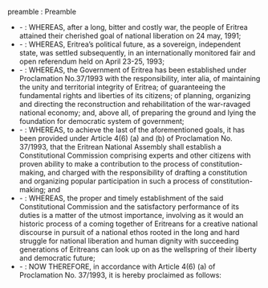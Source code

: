 preamble : Preamble

<ul>
			<li> - : WHEREAS, after a long, bitter and costly war, the people of Eritrea attained their cherished goal of national liberation on 24 may, 1991; <ul>
			</ul></li>			<li> - : WHEREAS, Eritrea’s political future, as a sovereign, independent state, was settled subsequently, in an internationally monitored fair and open referendum held on April 23-25, 1993;<ul>
			</ul></li>			<li> - : WHEREAS, the Government of Eritrea has been established under Proclamation No.37&#x2F;1993 with the responsibility, inter alia, of maintaining the unity and territorial integrity of Eritrea; of guaranteeing the fundamental rights and liberties of its citizens; of planning, organizing and directing the reconstruction and rehabilitation of the war-ravaged national economy; and, above all, of preparing the ground and lying the foundation for democratic system of government;<ul>
			</ul></li>			<li> - : WHEREAS, to achieve the last of the aforementioned goals, it has been provided under Article 4(6) (a) and (b) of Proclamation No. 37&#x2F;1993, that the Eritrean National Assembly shall establish a Constitutional Commission comprising experts and other citizens with proven ability to make a contribution to the process of constitution-making, and charged with the responsibility of drafting a constitution and organizing popular participation in such a process of constitution-making; and<ul>
			</ul></li>			<li> - : WHEREAS, the proper and timely establishment of the said Constitutional Commission and the satisfactory performance of its duties is a matter of the utmost importance, involving as it would an historic process of a coming together of Eritreans for a creative national discourse in pursuit of a national ethos rooted in the long and hard struggle for national liberation and human dignity with succeeding generations of Eritreans can look up on as the wellspring of their liberty and democratic future;<ul>
			</ul></li>			<li> - : NOW THEREFORE, in accordance with Article 4(6) (a) of Proclamation No. 37&#x2F;1993, it is hereby proclaimed as follows: <ul>
			</ul></li></ul>